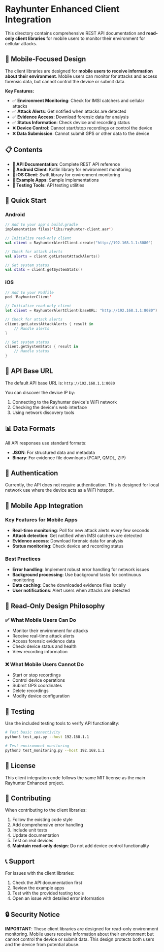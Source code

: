 # Rayhunter Enhanced Client Integration

This directory contains comprehensive REST API documentation and **read-only client libraries** for mobile users to monitor their environment for cellular attacks.

## 📱 **Mobile-Focused Design**

The client libraries are designed for **mobile users to receive information about their environment**. Mobile users can monitor for attacks and access forensic data, but cannot control the device or submit data.

**Key Features:**
- ✅ **Environment Monitoring**: Check for IMSI catchers and cellular attacks
- ✅ **Attack Alerts**: Get notified when attacks are detected  
- ✅ **Evidence Access**: Download forensic data for analysis
- ✅ **Status Information**: Check device and recording status
- ❌ **Device Control**: Cannot start/stop recordings or control the device
- ❌ **Data Submission**: Cannot submit GPS or other data to the device

## 📋 Contents

- **📖 API Documentation**: Complete REST API reference
- **🤖 Android Client**: Kotlin library for environment monitoring
- **🍎 iOS Client**: Swift library for environment monitoring
- **📱 Example Apps**: Sample implementations
- **🧪 Testing Tools**: API testing utilities

## 🚀 Quick Start

### Android
```kotlin
// Add to your app's build.gradle
implementation files('libs/rayhunter-client.aar')

// Initialize read-only client
val client = RayhunterAlertClient.create("http://192.168.1.1:8080")

// Check for attack alerts
val alerts = client.getLatestAttackAlerts()

// Get system status
val stats = client.getSystemStats()
```

### iOS
```swift
// Add to your Podfile
pod 'RayhunterClient'

// Initialize read-only client
let client = RayhunterAlertClient(baseURL: "http://192.168.1.1:8080")

// Check for attack alerts
client.getLatestAttackAlerts { result in
    // Handle alerts
}

// Get system status
client.getSystemStats { result in
    // Handle status
}
```

## 🔗 API Base URL

The default API base URL is: `http://192.168.1.1:8080`

You can discover the device IP by:
1. Connecting to the Rayhunter device's WiFi network
2. Checking the device's web interface
3. Using network discovery tools

## 📊 Data Formats

All API responses use standard formats:
- **JSON**: For structured data and metadata
- **Binary**: For evidence file downloads (PCAP, QMDL, ZIP)

## 🔐 Authentication

Currently, the API does not require authentication. This is designed for local network use where the device acts as a WiFi hotspot.

## 📱 Mobile App Integration

### Key Features for Mobile Apps
- **Real-time monitoring**: Poll for new attack alerts every few seconds
- **Attack detection**: Get notified when IMSI catchers are detected
- **Evidence access**: Download forensic data for analysis
- **Status monitoring**: Check device and recording status

### Best Practices
- **Error handling**: Implement robust error handling for network issues
- **Background processing**: Use background tasks for continuous monitoring
- **Data caching**: Cache downloaded evidence files locally
- **User notifications**: Alert users when attacks are detected

## 🎯 **Read-Only Design Philosophy**

### ✅ **What Mobile Users Can Do**
- Monitor their environment for attacks
- Receive real-time attack alerts
- Access forensic evidence data
- Check device status and health
- View recording information

### ❌ **What Mobile Users Cannot Do**
- Start or stop recordings
- Control device operations
- Submit GPS coordinates
- Delete recordings
- Modify device configuration

## 🧪 Testing

Use the included testing tools to verify API functionality:

```bash
# Test basic connectivity
python3 test_api.py --host 192.168.1.1

# Test environment monitoring
python3 test_monitoring.py --host 192.168.1.1
```

## 📄 License

This client integration code follows the same MIT license as the main Rayhunter Enhanced project.

## 🤝 Contributing

When contributing to the client libraries:
1. Follow the existing code style
2. Add comprehensive error handling
3. Include unit tests
4. Update documentation
5. Test on real devices
6. **Maintain read-only design**: Do not add device control functionality

## 📞 Support

For issues with the client libraries:
1. Check the API documentation first
2. Review the example apps
3. Test with the provided testing tools
4. Open an issue with detailed error information

## 🔒 Security Notice

**IMPORTANT**: These client libraries are designed for read-only environment monitoring. Mobile users receive information about their environment but cannot control the device or submit data. This design protects both users and the device from potential abuse. 